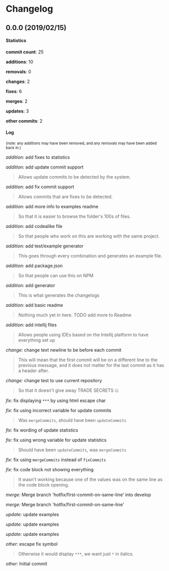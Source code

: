 # Changelog
## 0.0.0 (2019/02/15)
#### Statistics
**commit count**: 25

**additions**: 10

**removals**: 0

**changes**: 2

**fixes**: 6

**merges**: 2

**updates**: 3

**other commits**: 2

#### Log
<small>(note: any additions may have been removed, and any removals may have been added back in.)</small>

*addition:* add fixes to statistics

*addition:* add update commit support
> Allows update commits to be detected by the system.

*addition:* add fix commit support
> Allows commits that are fixes to be detected.

*addition:* add more info to examples readme
> So that it is easier to browse the folder's 100s of files.

*addition:* add codealike file
> So that people who work on this are working with the same project.

*addition:* add test/example generator
> This goes through every combination and generates an example file.

*addition:* add package.json
> So that people can use this on NPM

*addition:* add generator
> This is what generates the changelogs

*addition:* add basic readme
> Nothing much yet in here. TODO add more to Readme

*addition:* add intellij files
> Allows people using IDEs based on the Intellij platform to have everything set up

*change:* change text newline to be before each commit
> This will mean that the first commit will be on a different line to the previous message, and it does not matter for the last commit as it has a header after.

*change:* change test to use current repository
> So that it doesn't give away TRADE SECRETS 🤐

*fix:* fix displaying `***` by using html escape char

*fix:* fix using incorrect variable for update commits
> Was `mergeCommits`, should have been `updateCommits`

*fix:* fix wording of update statistics

*fix:* fix using wrong variable for update statistics
> Should have been `updateCommits`, was `mergeCommits`

*fix:* fix using `mergeCommits` instead of `fixCommits`

*fix:* fix code block not showing everything
> It wasn't working because one of the values was on the same line as the code block opening.

*merge:* Merge branch 'hotfix/first-commit-on-same-line' into develop

*merge:* Merge branch 'hotfix/first-commit-on-same-line'

*update:* update examples

*update:* update examples

*update:* update examples

*other:* escape fix symbol
> Otherwise it would display `***`, we want just `*` in italics.

*other:* Initial commit
